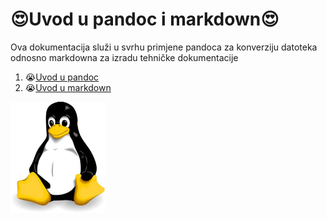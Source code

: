 # 😍Uvod u pandoc i markdown😍
Ova dokumentacija služi u svrhu primjene pandoca za konverziju datoteka odnosno markdowna za izradu tehničke dokumentacije 

1. 😭[Uvod u pandoc](docs/02-pandoc-primjeri-konverzije.md)
2. 😭[Uvod u markdown](docs/01-markdown-primjeri.md)


<img src="OIP.webp" width="30%">

